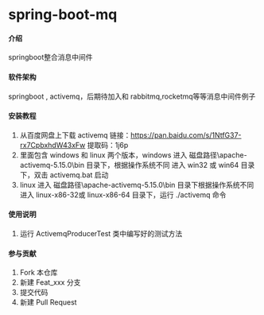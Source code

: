 # spring-boot-mq

#### 介绍
springboot整合消息中间件

#### 软件架构
springboot , activemq，后期待加入和 rabbitmq,rocketmq等等消息中间件例子


#### 安装教程

1. 从百度网盘上下载 activemq 链接：https://pan.baidu.com/s/1NtfG37-rx7CpbxhdW43xFw 提取码：1j6p 
2. 里面包含 windows 和 linux 两个版本，windows 进入 磁盘路径\apache-activemq-5.15.0\bin 目录下，根据操作系统不同
   进入 win32 或 win64 目录下，双击 activemq.bat 启动
3. linux 进入 磁盘路径\apache-activemq-5.15.0\bin 目录下根据操作系统不同 进入 linux-x86-32或 linux-x86-64 目录下，运行
    ./activemq 命令


#### 使用说明

1. 运行 ActivemqProducerTest 类中编写好的测试方法


#### 参与贡献

1. Fork 本仓库
2. 新建 Feat_xxx 分支
3. 提交代码
4. 新建 Pull Request
